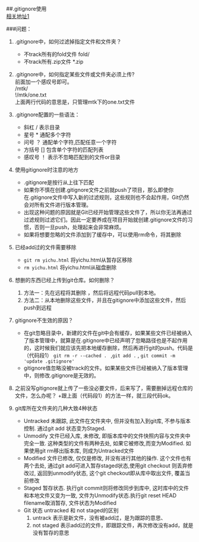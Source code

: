 ##.gitignore使用<br/>
[相关地址1](https://www.cnblogs.com/kevingrace/p/5690241.html)

###问题：
1. .gitignore中，如何过滤掉指定文件和文件夹？<br/>
    + 不track所有的fold文件  fold/
    + 不track所有.zip文件   *.zip

2. .gitignore中，如何指定某些文件或文件夹必须上传?<br/>
    前面加一个感叹号即可。<br/>
    /mtk/<br/>
    !/mtk/one.txt<br/>
    上面两行代码的意思是，只管理mtk下的one.txt文件

3. .gitignore配置的一些语法：
    + 斜杠 / 表示目录
    + 星号 * 通配多个字符
    + 问号 ？ 通配单个字符,匹配任意一个字符
    + 方括号 [] 包含单个字符的匹配列表
    + 感叹号 ！ 表示不忽略匹配到的文件or目录


4. 使用gitignore时注意的地方<br/>
    + .gitignore是按行从上往下匹配
    + 如果你不慎在创建.gitignore文件之前就push了项目，那么即使你在.gitignore文件中写入新的过滤规则，这些规则也不会起作用，Git仍然会对所有文件进行版本管理。
    + 出现这种问题的原因就是Git已经开始管理这些文件了，所以你无法再通过过滤规则过滤它们。因此一定要养成在项目开始就创建.gitignore文件的习惯，否则一旦push，处理起来会非常麻烦。
    + 如果将想要忽略的文件添加到了缓存中，可以使用rm命令，将其删除

5. 已经add过的文件需要移除<br/>
    + `git rm yichu.html` 将yichu.html从暂存区移除
    + `rm yichu.html` 将yichu.html从磁盘删除

6. 想删的东西已经上传到git仓库。如何删除？
    1. 方法一：先在远程将其删除 ，然后将远程代码pull到本地。
    2. 方法二：从本地删除这些文件，并且在gitignore中添加这些文件，然后push到远程

7. gitignore不生效的原因？
    + 在git忽略目录中，新建的文件在git中会有缓存，如果某些文件已经被纳入了版本管理中，就算是在.gitignore中已经声明了忽略路径也是不起作用的，这时候我们就应该先把本地缓存删除，然后再进行git的push。代码是（代码段1） `git rm -r --cached . ` ,`git add .` , `git commit -m 'update .gitignore'`
    + gitignore值忽略没被track的文件。如果某些文件已经被纳入了版本管理中，则修改.gitignore是无效的。

8. 之前没写gitignore就上传了一些没必要文件，后来写了，需要删掉远程仓库的文件，怎么办呢？
    +跟上面（代码段1）的方法一样，就三段代码ok。

9. git库所在文件夹的几种大致4种状态
    + Untracked 未跟踪, 此文件在文件夹中, 但并没有加入到git库, 不参与版本控制. 通过git add 状态变为Staged.
    + Unmodify  文件已经入库, 未修改, 即版本库中的文件快照内容与文件夹中完全一致. 这种类型的文件有两种去处, 如果它被修改,而变为Modified. 如果使用git rm移出版本库, 则成为Untracked文件
    + Modified  文件已修改, 仅仅是修改, 并没有进行其他的操作. 这个文件也有两个去处, 通过git add可进入暂存staged状态,使用git checkout 则丢弃修改过, 返回到unmodify状态, 这个git checkout即从库中取出文件, 覆盖当前修改
    + Staged    暂存状态. 执行git commit则将修改同步到库中, 这时库中的文件和本地文件又变为一致, 文件为Unmodify状态.执行git reset HEAD filename取消暂存, 文件状态为Modified
    + Git 状态 untracked 和 not staged的区别
        1. untrack     表示是新文件，没有被add过，是为跟踪的意思、
        2. not staged  表示add过的文件，即跟踪文件，再次修改没有add，就是没有暂存的意思